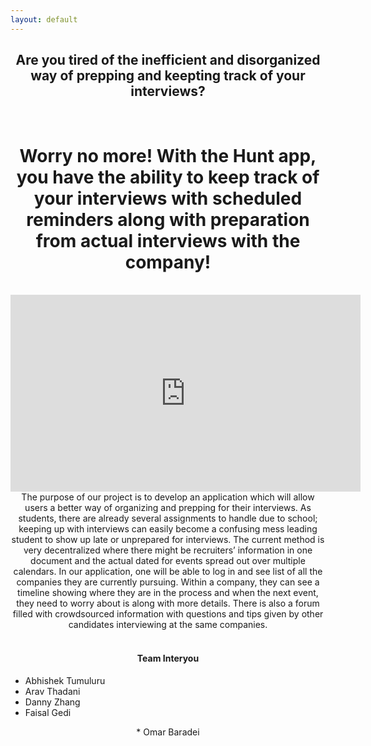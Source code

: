 ```yaml
---
layout: default
---
```

<center> <h2> Are you tired of the inefficient and disorganized way of prepping and keepting track of your interviews? </h2> </center>
<br/>
<center> <h1> Worry no more! With the Hunt app, you have the ability to keep track of your interviews with scheduled reminders along with preparation from actual interviews with the company! </h1> </center>
<br/>


<iframe width="560" height="315" src="https://www.youtube.com/embed/4FnveHiDEYk" frameborder="0" allow="accelerometer; autoplay; encrypted-media; gyroscope; picture-in-picture" allowfullscreen></iframe>
<br/>

<center>The purpose of our project is to develop an application which will allow users a better way of organizing and prepping for their interviews. As students, there are already several assignments to handle due to school; keeping up with interviews can easily become a confusing mess leading student to show up late or unprepared for interviews. The current method is very decentralized where there might be recruiters’ information in one document and the actual dated for events spread out over multiple calendars. In our application, one will be able to log in and see list of all the companies they are currently pursuing. Within a company, they can see a timeline showing where they are in the process and when the next event, they need to worry about is along with more details. There is also a forum filled with crowdsourced information with questions and tips given by other candidates interviewing at the same companies.</center>
<br/>

<center> <h4> Team Interyou </h4> </center>

*   Abhishek Tumuluru
*   Arav Thadani
*   Danny Zhang
*   Faisal Gedi
<center> *   Omar Baradei </center>


